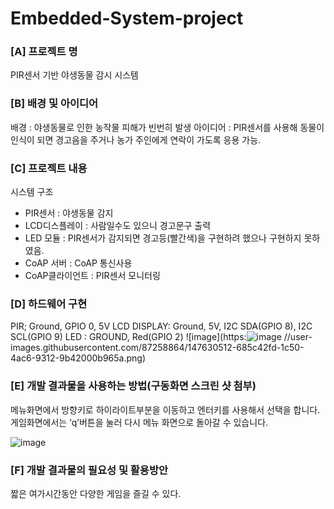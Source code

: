 # Embedded-System-project
### [A] 프로젝트 명
PIR센서 기반 야생동물 감시 시스템
### [B] 배경 및 아이디어
배경 : 야생동물로 인한 농작물 피해가 빈번히 발생
아이디어 : PIR센서를 사용해 동물이 인식이 되면 경고음을
주거나 농가 주인에게 연락이 가도록 응용 가능. 
### [C] 프로젝트 내용
시스템 구조
 - PIR센서 : 야생동물 감지
 - LCD디스플레이 :  사람일수도 있으니 경고문구 출력
 - LED 모듈 :  PIR센서가 감지되면 경고등(빨간색)을 구현하려 했으나 구현하지 못하       였음.
 - CoAP 서버 :  CoAP 통신사용
 - CoAP클라이언트 :  PIR센서 모니터링

### [D] 하드웨어 구현
PIR; Ground, GPIO 0, 5V
LCD DISPLAY: Ground, 5V, I2C SDA(GPIO 8), I2C SCL(GPIO 9)
LED : GROUND, Red(GPIO 2)
![image](https:![image](https://user-images.githubusercontent.com/87258864/147630515-dd4e19e2-25da-4fe0-962d-7af2c23b145e.png)
//user-images.githubusercontent.com/87258864/147630512-685c42fd-1c50-4ac6-9312-9b42000b965a.png)


### [E] 개발 결과물을 사용하는 방법(구동화면 스크린 샷 첨부)

메뉴화면에서 방향키로 하이라이트부분을 이동하고 엔터키를 사용해서 선택을 합니다.
게임화면에서는 ‘q’버튼을 눌러 다시 메뉴 화면으로 돌아갈 수 있습니다.
 
 ![image](https://user-images.githubusercontent.com/86523413/144700104-4328b239-d889-4562-bac7-b45e024fe7b1.png)

### [F] 개발 결과물의 필요성 및 활용방안
짧은 여가시간동안 다양한 게임을 즐길 수 있다.
